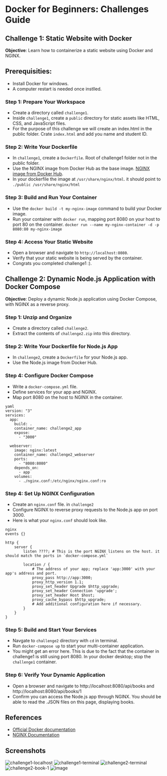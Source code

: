 # Docker for Beginners: Challenges Guide

## Challenge 1: Static Website with Docker

**Objective**: Learn how to containerize a static website using Docker and NGINX.

## Prerequisities:
- Install Docker for windows.
- A computer restart is needed once instlled.  
  
### Step 1: Prepare Your Workspace

- Create a directory called `challenge1`.
- Inside `challenge1`, create a `public` directory for static assets like HTML, CSS, and JavaScript files.
- For the purpose of this challenge we will create an index.html in the public folder. Crate `index.html` and add you name and student ID.  

### Step 2: Write Your Dockerfile

- In `challenge1`, create a `Dockerfile`. Root of challenge1 folder not in the public folder.
- Use the NGINX image from Docker Hub as the base image. [NGINX image from Docker Hub](https://hub.docker.com/_/nginx).  
- In your dockerfile the image at `/usr/share/nginx/html`. it should point to `./public /usr/share/nginx/html`

### Step 3: Build and Run Your Container

- Use the `docker build -t my-nginx-image` command to build your Docker image.
- Run your container with `docker run`, mapping port 8080 on your host to port 80 on the container. `docker run --name my-nginx-container -d -p 8080:80 my-nginx-image`


### Step 4: Access Your Static Website

- Open a browser and navigate to `http://localhost:8080`.
- Verify that your static website is being served by the container.
- Congrats you completed challenge1 :).
  
## Challenge 2: Dynamic Node.js Application with Docker Compose

**Objective**: Deploy a dynamic Node.js application using Docker Compose, with NGINX as a reverse proxy.

### Step 1: Unzip and Organize

- Create a directory called `challenge2`.
- Extract the contents of `challenge2.zip` into this directory.

### Step 2: Write Your Dockerfile for Node.js App

- In `challenge2`, create a `Dockerfile` for your Node.js app.
- Use the Node.js image from Docker Hub.
  
### Step 4: Configure Docker Compose

- Write a `docker-compose.yml` file.
- Define services for your app and NGINX.
- Map port 8080 on the host to NGINX in the container.

```
yaml
version: "3"
services:
  app:
    build: .
    container_name: challenge2_app
    expose:
      - "3000"

  webserver:
    image: nginx:latest
    container_name: challenge2_webserver
    ports:
      - "8080:8080"
    depends_on:
      - app
    volumes:
      - ./nginx.conf:/etc/nginx/nginx.conf:ro
  ```

### Step 4: Set Up NGINX Configuration

- Create an `nginx.conf` file. in `challenge2`
- Configure NGINX to reverse proxy requests to the Node.js app on port 3000.
- Here is what your `nginx.conf` should look like.

```
nginx
events {}

http {
    server {
        listen ????; # This is the port NGINX listens on the host. it should match the ports in `docker-compose.yml`

        location / {
            # The address of your app; replace 'app:3000' with your app's address and port.
            proxy_pass http://app:3000; 
            proxy_http_version 1.1;
            proxy_set_header Upgrade $http_upgrade;
            proxy_set_header Connection 'upgrade';
            proxy_set_header Host $host;
            proxy_cache_bypass $http_upgrade;
            # Add additional configuration here if necessary.
        }
    }
}

```


### Step 5: Build and Start Your Services  

- Navgate to `challenge2` directory with `cd` in terminal.
- Run `docker-compose up` to start your multi-container application.
- You might get an error here. This is due to the fact that the container in challenge1 is still using port 8080. In your docker desktop; stop the `challenge1` container.

### Step 6: Verify Your Dynamic Application

- Open a browser and navigate to http://localhost:8080/api/books and http://localhost:8080/api/books/1
- Confirm you can access the Node.js app through NGINX. You should be able to read the .JSON files on this page, displaying books.

## References

- [Official Docker documentation](https://docs.docker.com/)
- [NGINX Documentation](http://nginx.org/en/docs/)

## Screenshots

![challenge1-localhost](https://github.com/Ccrewe92/docker-challenge-template/assets/119900792/58df2163-d9f2-4c4e-88d1-035d2e393958)
![challenge1-terminal](https://github.com/Ccrewe92/docker-challenge-template/assets/119900792/35fc6ee3-6f40-41f5-bdea-af8093dd5de8)
![challenge2-terminal](https://github.com/Ccrewe92/docker-challenge-template/assets/119900792/b01301db-add7-44c1-a495-28f5c66e3135)
![challenge2-book-1](https://github.com/Ccrewe92/docker-challenge-template/assets/119900792/34fe9b44-6b7c-48f5-8755-30530329ed36)
![image](https://github.com/Ccrewe92/docker-challenge-template/assets/119900792/32f33fc7-8600-43bd-815c-9a1857323780)

